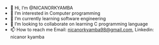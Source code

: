 - 👋 Hi, I’m @NICANORKYAMBA
- 👀 I’m interested in Computer programming
- 🌱 I’m currently learning software engineering
- 💞️ I’m looking to collaborate on learning C programming language
- 📫 How to reach me Email: nicanorkyamba98@gmail.com, Linkedin: nicanor kyamba 

<!---
NICANORKYAMBA/NICANORKYAMBA is a ✨ special ✨ repository because its `README.md` (this file) appears on your GitHub profile.
You can click the Preview link to take a look at your changes.
--->
